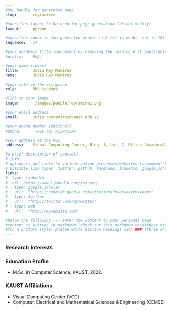 ```yaml
---
#URL handle for generated page
slug:       reyramirez

#specifies layout to be used for page generation (do not modify)
layout: 	person

#specifies index in the generated people list (if in doubt, set to 10)
sequence:	17

#your academic title (uncomment by removing the leading # if applicable)
#prefix:    PhD.

#your name (twice)
title:		Julio Rey Ramirez
name:       Julio Rey Ramirez

#your role in the vis group
role:       PhD Student

#link to your image
image:      ./images/people/reyramirez.png

#your email address
email:      julio.reyramirez@kaust.edu.sa

#your phone number (optional)
#phone:      +966 (0) xxxxxxxxx

#your address at the VCC
address:    Visual Computing Center, Bldg. 1, lvl. 2, Office 2xxx<br>4700 King Abdullah University of Science and Technology<br>Thuwal 23955-6900, Saudi Arabia

#a brief description of yourself
# info:       
# optional: add links to various online presences/websites (uncomment by removing the leading # if applicable)
# possible link types: twitter, github, facebook, linkedin, google_scholar, google_plus, instagram, skype, youtube, vimeo, flickr, web (use the latter for all other link types)
links:
#- type: linkedin
#  url: https://www.linkedin.com/in/user/
# - type: google_scholar
#   url:  "https://scholar.google.com/citations?user=xxxxxxxxxxx"
# - type: twitter
#   url:  "http://twitter.com/mytwitter"
# - type: web
#   url:  "http://mywebsite.com"

#below the following --- enter the content to your personal page
#content is written in markdown (check out this markdown cheatsheet https://github.com/adam-p/markdown-here/wiki/Markdown-Cheatsheet)
#for a uniform style, please write section headings with ### (three sharps)
---
```

### Research Interests

### Education Profile
- M.Sc. in Computer Science, KAUST, 2022.

### KAUST Affiliations
- ​Visual Computing Center (VCC)
- Computer, Electrical and Mathematical Sciences & Engineering (CEMSE)
